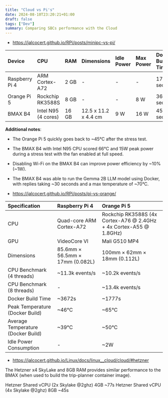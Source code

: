 ```yaml
---
title: "Cloud vs Pi's"
date: 2024-08-10T23:20:21+01:00
draft: false
tags: ["Dev"]
summary: Comparing SBCs performance with the Cloud
---
```



* https://jalcocert.github.io/RPi/posts/minipc-vs-pi/

| Device | CPU | RAM | Dimensions | Idle Power | Max Power | Docker Build Time | Sysbench Score | Phoronix Score | Max Temp |
| :-- | :-- | :-- | :-- | :-- | :-- | :-- | :-- | :-- | :-- |
| Raspberry Pi 4 | ARM Cortex-A72 | 2 GB | - | - | - | 1700 seconds | - | - | - |
| Orange Pi 5 | Rockchip RK3588S | 8 GB | - | - | 8 W | 3600 seconds | - | 38 seconds | 80°C |
| BMAX B4 | Intel N95 (4 cores) | 16 GB | 12.5 x 11.2 x 4.4 cm | 9 W | 16 W | 45 seconds | - | - | 64°C |

**Additional notes**:

* The Orange Pi 5 quickly goes back to ~45°C after the stress test.
* The BMAX B4 with Intel N95 CPU scored 66°C and 15W peak power during a stress test with the fan enabled at full speed.
* Disabling Wi-Fi on the BMAX B4 can improve power efficiency by ~10% (~1W).
* The BMAX B4 was able to run the Gemma 2B LLM model using Docker, with replies taking ~30 seconds and a max temperature of ~70°C.

* https://jalcocert.github.io/RPi/posts/pi-vs-orange/

| Specification | Raspberry Pi 4 | Orange Pi 5 |
| :-- | :-- | :-- |
| CPU | Quad-core ARM Cortex-A72 | Rockchip RK3588S (4x Cortex-A76 @ 2.4GHz + 4x Cortex-A55 @ 1.8GHz) |
| GPU | VideoCore VI | Mali G510 MP4 |
| Dimensions | 85.6mm × 56.5mm × 17mm (0.082L) | 100mm × 62mm × 18mm (0.112L) |
| CPU Benchmark (4 threads) | ~11.3k events/s | ~10.2k events/s |
| CPU Benchmark (8 threads) | - | ~13.4k events/s |
| Docker Build Time | ~3672s | ~1777s |
| Peak Temperature (Docker Build) | ~46°C | ~65°C |
| Average Temperature (Docker Build) | ~39°C | ~50°C |
| Idle Power Consumption | - | ~2W |

* https://jalcocert.github.io/Linux/docs/linux__cloud/cloud/#hetzner

The Hetzner x4 SkyLake and 8GB RAM provides similar performance to the BMAX (when used to build the trip-planner container image).

Hetzner Shared vCPU (2x Skylake @2ghz) 4GB	~77s
Hetzner Shared vCPU (4x Skylake @2ghz) 8GB	~45s